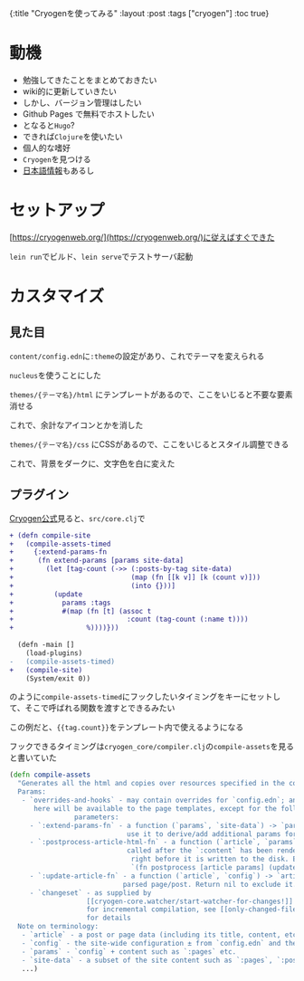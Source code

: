 {:title "Cryogenを使ってみる"
 :layout :post
 :tags  ["cryogen"]
 :toc true}

# 動機
- 勉強してきたことをまとめておきたい
- wiki的に更新していきたい
- しかし、バージョン管理はしたい
- Github Pages で無料でホストしたい
- となると`Hugo`?
- できれば`Clojure`を使いたい
- 個人的な嗜好
- `Cryogen`を見つける
- [日本語情報](https://krymtkts.github.io/posts/2019-01-10-make-blog-with-clojure)もあるし

# セットアップ
[https://cryogenweb.org/](https://cryogenweb.org/)に従えばすぐできた

`lein run`でビルド、`lein serve`でテストサーバ起動

# カスタマイズ
## 見た目
`content/config.edn`に`:theme`の設定があり、これでテーマを変えられる

`nucleus`を使うことにした

`themes/{テーマ名}/html` にテンプレートがあるので、ここをいじると不要な要素消せる

これで、余計なアイコンとかを消した

`themes/{テーマ名}/css` にCSSがあるので、ここをいじるとスタイル調整できる

これで、背景をダークに、文字色を白に変えた

## プラグイン
[Cryogen公式](https://cryogenweb.org/docs/customizing-cryogen.html#leverage-cryogen-config-and-hooks-to-add-modify-or-derive-new-template-parameters-and-modify-content)見ると、`src/core.clj`で
```diff
+ (defn compile-site
+   (compile-assets-timed
+     {:extend-params-fn
+      (fn extend-params [params site-data]
+        (let [tag-count (->> (:posts-by-tag site-data)
+                             (map (fn [[k v]] [k (count v)]))
+                             (into {}))]
+          (update
+            params :tags
+            #(map (fn [t] (assoc t
+                            :count (tag-count (:name t))))
+                  %))))}))
  
  (defn -main []
    (load-plugins)
-   (compile-assets-timed)
+   (compile-site)
    (System/exit 0))
```

のように`compile-assets-timed`にフックしたいタイミングをキーにセットして、そこで呼ばれる関数を渡すとできるみたい

この例だと、`{{tag.count}}`をテンプレート内で使えるようになる

フックできるタイミングは`cryogen_core/compiler.clj`の`compile-assets`を見ると書いていた
```clojure
(defn compile-assets
  "Generates all the html and copies over resources specified in the config.
  Params:
   - `overrides-and-hooks` - may contain overrides for `config.edn`; anything
      here will be available to the page templates, except for the following special
                parameters:
     - `:extend-params-fn` - a function (`params`, `site-data`) -> `params` -
                             use it to derive/add additional params for templates
     - `:postprocess-article-html-fn` - a function (`article`, `params`) -> `article`
                             called after the `:content` has been rendered to HTML and
                              right before it is written to the disk. Example fn:
                              `(fn postprocess [article params] (update article :content selmer.parser/render params))`
     - `:update-article-fn` - a function (`article`, `config`) -> `article` to update a
                            parsed page/post. Return nil to exclude it.
     - `changeset` - as supplied by
                   [[cryogen-core.watcher/start-watcher-for-changes!]] to its callback
                   for incremental compilation, see [[only-changed-files-filter]]
                   for details
  Note on terminology:
   - `article` - a post or page data (including its title, content, etc.)
   - `config` - the site-wide configuration ± from `config.edn` and the provided overrides
   - `params` - `config` + content such as `:pages` etc.
   - `site-data` - a subset of the site content such as `:pages`, `:posts` - see the code below"
   ...)
```

